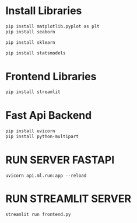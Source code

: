 # Install Libraries
```bash
pip install matplotlib.pyplot as plt
pip install seaborn

pip install sklearn

pip install statsmodels
```
# Frontend Libraries
```bash
pip install streamlit
```
# Fast Api Backend
```bash
pip install uvicorn
pip install python-multipart
```

# RUN SERVER FASTAPI
```angular2html
uvicorn api.ml.run:app --reload
```

# RUN STREAMLIT SERVER
```angular2html
streamlit run frontend.py
```
